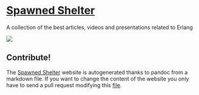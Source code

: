 # [Spawned Shelter](http://spawnedshelter.com/)
A collection of the best articles, videos and presentations related to Erlang

![](https://raw.githubusercontent.com/unbalancedparentheses/spawnedshelter/master/screenshot.png)

## Contribute!
The [Spawned Shelter](http://spawnedshelter.com/) website is autogenerated thanks to pandoc from a markdown file. If you want to change the content of the website you only have to send a pull request modifying this [file](https://github.com/unbalancedparentheses/spawnedshelter/blob/master/src/content.md).
